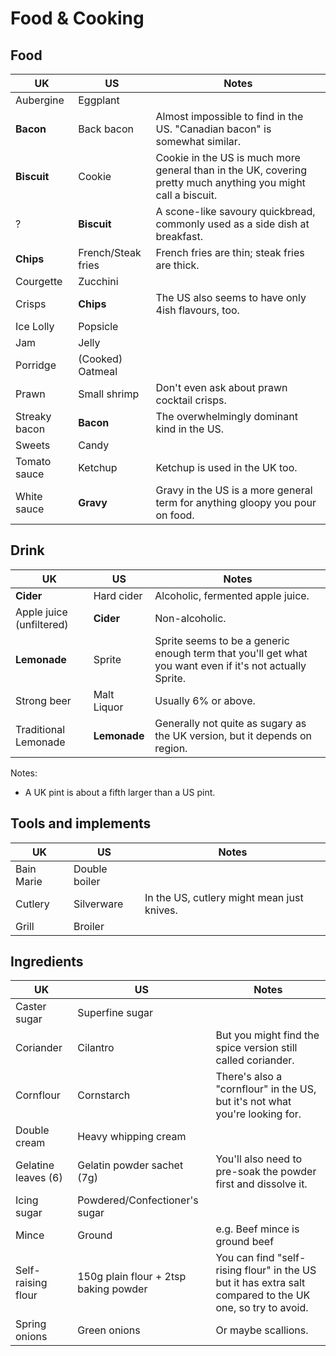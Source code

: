 # Food & Cooking

## Food

UK  | US  | Notes
--- | --- | ---
Aubergine | Eggplant |
**Bacon** | Back bacon | Almost impossible to find in the US. "Canadian bacon" is somewhat similar.
**Biscuit** | Cookie | Cookie in the US is much more general than in the UK, covering pretty much anything you might call a biscuit.
? | **Biscuit** | A scone-like savoury quickbread, commonly used as a side dish at breakfast.
**Chips** | French/Steak fries | French fries are thin; steak fries are thick.
Courgette | Zucchini |
Crisps | **Chips** | The US also seems to have only 4ish flavours, too.
Ice Lolly | Popsicle |
Jam | Jelly |
Porridge | (Cooked) Oatmeal |
Prawn | Small shrimp | Don't even ask about prawn cocktail crisps.
Streaky bacon | **Bacon** | The overwhelmingly dominant kind in the US.
Sweets | Candy |
Tomato sauce | Ketchup | Ketchup is used in the UK too.
White sauce | **Gravy** | Gravy in the US is a more general term for anything gloopy you pour on food.


## Drink

UK  | US  | Notes
--- | --- | ---
**Cider** | Hard cider | Alcoholic, fermented apple juice.
Apple juice (unfiltered) | **Cider** | Non-alcoholic.
**Lemonade** | Sprite | Sprite seems to be a generic enough term that you'll get what you want even if it's not actually Sprite.
Strong beer | Malt Liquor | Usually 6% or above.
Traditional Lemonade | **Lemonade** | Generally not quite as sugary as the UK version, but it depends on region.

Notes:
* A UK pint is about a fifth larger than a US pint.


## Tools and implements

UK  | US  | Notes
--- | --- | ---
Bain Marie | Double boiler |
Cutlery | Silverware | In the US, cutlery might mean just knives.
Grill | Broiler |


## Ingredients

UK  | US  | Notes
--- | --- | ---
Caster sugar | Superfine sugar |
Coriander | Cilantro | But you might find the spice version still called coriander.
Cornflour | Cornstarch | There's also a "cornflour" in the US, but it's not what you're looking for.
Double cream | Heavy whipping cream |
Gelatine leaves (6) | Gelatin powder sachet (7g) | You'll also need to pre-soak the powder first and dissolve it.
Icing sugar | Powdered/Confectioner's sugar |
Mince | Ground | e.g. Beef mince is ground beef
Self-raising flour | 150g plain flour + 2tsp baking powder | You can find "self-rising flour" in the US but it has extra salt compared to the UK one, so try to avoid.
Spring onions | Green onions | Or maybe scallions.
